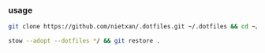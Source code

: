 ### usage

```bash
git clone https://github.com/nietxan/.dotfiles.git ~/.dotfiles && cd ~/.dotfiles
```

```bash
stow --adopt --dotfiles */ && git restore .
```
